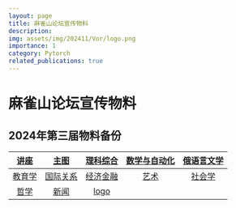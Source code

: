 ```yaml
---
layout: page
title: 麻雀山论坛宣传物料
description: 
img: assets/img/202411/Vor/logo.png
importance: 1
category: Pytorch
related_publications: true
---
```


# 麻雀山论坛宣传物料

## 2024年第三届物料备份

| [讲座](https://github.com/sirenexcelsior/sirenexcelsior.github.io/blob/master/assets/img/202411/Vor/back.psd?raw=true) | [主图](https://github.com/sirenexcelsior/sirenexcelsior.github.io/blob/master/assets/img/202411/Vor/back0.psd?raw=true) | [理科综合](https://github.com/sirenexcelsior/sirenexcelsior.github.io/blob/master/assets/img/202411/Vor/back_1.psd?raw=true) | [数学与自动化](https://github.com/sirenexcelsior/sirenexcelsior.github.io/blob/master/assets/img/202411/Vor/back_2.psd?raw=true) | [俄语言文学](https://github.com/sirenexcelsior/sirenexcelsior.github.io/blob/master/assets/img/202411/Vor/back_3.psd?raw=true) |
| :----------------------------------------------------------: | :----------------------------------------------------------: | :----------------------------------------------------------: | :----------------------------------------------------------: | :----------------------------------------------------------: |
| [教育学](https://github.com/sirenexcelsior/sirenexcelsior.github.io/blob/master/assets/img/202411/Vor/back_4.psd?raw=true) | [国际关系](https://github.com/sirenexcelsior/sirenexcelsior.github.io/blob/master/assets/img/202411/Vor/back_5.psd?raw=true) | [经济金融](https://github.com/sirenexcelsior/sirenexcelsior.github.io/blob/master/assets/img/202411/Vor/back_6.psd?raw=true) | [艺术](https://github.com/sirenexcelsior/sirenexcelsior.github.io/blob/master/assets/img/202411/Vor/back_7.psd?raw=true) | [社会学](https://github.com/sirenexcelsior/sirenexcelsior.github.io/blob/master/assets/img/202411/Vor/back_8.psd?raw=true) |
| [哲学](https://github.com/sirenexcelsior/sirenexcelsior.github.io/blob/master/assets/img/202411/Vor/back_9.psd?raw=true ) | [新闻](https://github.com/sirenexcelsior/sirenexcelsior.github.io/blob/master/assets/img/202411/Vor/back_10.psd?raw=true) | [logo](https://github.com/sirenexcelsior/sirenexcelsior.github.io/blob/master/assets/img/202411/Vor/logo.svg?raw=true) |                                                              |                                                              |

